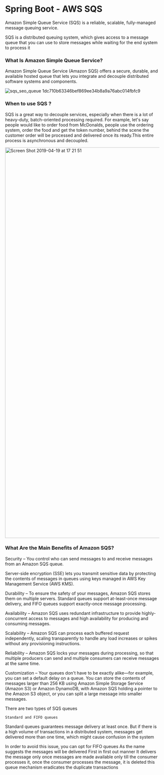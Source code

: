 # Spring Boot - AWS SQS

Amazon Simple Queue Service (SQS) is a reliable, scalable, fully-managed message queuing service.

SQS is a distributed queuing system, which gives access to a message queue that you can use to store 
messages while waiting for the end system to process it

### What Is Amazon Simple Queue Service?
Amazon Simple Queue Service (Amazon SQS) offers a secure, durable, and available hosted queue that lets you integrate and decouple distributed software systems and components. 

![sqs_seo_queue 1dc710b63346bef869ee34b8a9a76abc014fbfc9](https://user-images.githubusercontent.com/30971809/56431023-bfa8c200-62c8-11e9-8341-3977cc6789bf.png)


### When to use SQS ?
SQS is a great way to decouple services, especially when there is a lot of heavy-duty, batch-oriented processing required.
For example, let's say people would like to order food from McDonalds, people use the ordering system, order the food and get the token number, behind the scene the customer order will be processed and delivered once its ready.This entire process is asynchronous and decoupled.

<img width="1276" alt="Screen Shot 2019-04-19 at 17 21 51" src="https://user-images.githubusercontent.com/30971809/56431072-e8c95280-62c8-11e9-8c21-a38fa6fdfceb.png">



### What Are the Main Benefits of Amazon SQS?
Security – You control who can send messages to and receive messages from an Amazon SQS queue.

Server-side encryption (SSE) lets you transmit sensitive data by protecting the contents of messages in queues using keys managed in AWS Key Management Service (AWS KMS).

Durability – To ensure the safety of your messages, Amazon SQS stores them on multiple servers. Standard queues support at-least-once message delivery, and FIFO queues support exactly-once message processing.

Availability – Amazon SQS uses redundant infrastructure to provide highly-concurrent access to messages and high availability for producing and consuming messages.

Scalability – Amazon SQS can process each buffered request independently, scaling transparently to handle any load increases or spikes without any provisioning instructions.

Reliability – Amazon SQS locks your messages during processing, so that multiple producers can send and multiple consumers can receive messages at the same time.

Customization – Your queues don't have to be exactly alike—for example, you can set a default delay on a queue. You can store the contents of messages larger than 256 KB using Amazon Simple Storage Service (Amazon S3) or Amazon DynamoDB, with Amazon SQS holding a pointer to the Amazon S3 object, or you can split a large message into smaller messages.

There are two types of SQS queues

    Standard and FIFO queues

Standard queues guarantees message delivery at least once.
But if there is a high volume of transactions in a distributed system, messages get delivered more than 
one time, which might cause confusion in the system

In order to avoid this issue, you can opt for FIFO queues
As the name suggests the messages will be delivered First in first out manner
It delivers the message only once
messages are made available only till the consumer processes it, once the consumer processes the message, 
it is deleted this queue mechanism eradicates the duplicate transactions

